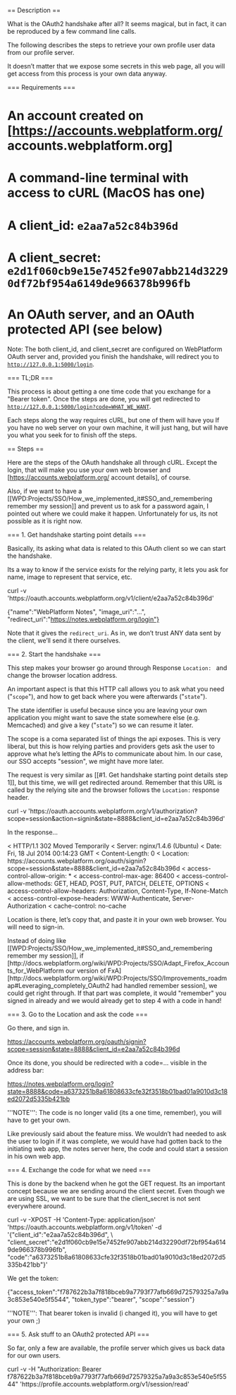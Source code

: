 == Description ==

What is the OAuth2 handshake after all?  It seems magical, but in fact, it can be reproduced by a few command line calls.

The following describes the steps to retrieve your own profile user data from our profile server.

It doesn’t matter that we expose some secrets in this web page, all you will get access from this process is your own data anyway.


=== Requirements ===
# An account created on [https://accounts.webplatform.org/ accounts.webplatform.org]
# A command-line terminal with access to cURL (MacOS has one)
# A client_id: <code>e2aa7a52c84b396d</code>
# A client_secret: <code>e2d1f060cb9e15e7452fe907abb214d32290df72bf954a6149de966378b996fb</code>
# An OAuth server, and an OAuth protected API (see below)

Note: The both client_id, and client_secret are configured on WebPlatform OAuth server and, provided you finish the handshake, will redirect you to <code>http://127.0.0.1:5000/login</code>.  


=== TL;DR ===

This process is about getting a one time code that you exchange for a "Bearer token". Once the steps are done, you will get redirected to <code>http://127.0.0.1:5000/login?code=WHAT_WE_WANT</code>.

Each steps along the way requires cURL, but one of them will have you 
If you have no web server on your own machine, it will just hang, but will have you what you seek for to finish off the steps.


== Steps ==

Here are the steps of the OAuth handshake all through cURL. Except the login, that will make you use your own web browser and [https://accounts.webplatform.org/ account details], of course.

<div class="notes">
Also, if we want to have a [[WPD:Projects/SSO/How_we_implemented_it#SSO_and_remembering remember my session]] and prevent us to ask for a password again, I pointed out where we could make it happen. Unfortunately for us, its not possible as it is right now.
</div>

=== 1. Get handshake starting point details ===

Basically, its asking what data is related to this OAuth client so we
can start the handshake.

Its a way to know if the service exists for the relying party, it lets
you ask for name, image to represent that service, etc.

<syntaxHighlight lang="bash">
  curl -v
'https://oauth.accounts.webplatform.org/v1/client/e2aa7a52c84b396d'

 {"name":"WebPlatform Notes",
  "image_uri":"...",
  "redirect_uri":"https://notes.webplatform.org/login"}
</syntaxHighlight>

Note that it gives the <code>redirect_uri</code>. As in, we don’t trust ANY data sent by the client, we’ll send it there ourselves.



=== 2. Start the handshake ===

This step makes your browser go around through Response <code>Location: </code>
and change the browser location address.

An important aspect is that this HTTP call allows you to ask what you
need ("<code>scope</code>"), and how to get back where you were afterwards ("<code>state</code>").

The state identifier is useful because since you are leaving your own
application you might want to save the state somewhere else (e.g.
Memcached) and give a key ("<code>state</code>") so we can resume it later.

The scope is a coma separated list of things the api exposes. This is
very liberal, but this is how relying parties and providers gets ask the
user to approve what he’s letting the APIs to communicate about him. In
our case, our SSO accepts "session", we might have more later.

The request is very similar as [[#1. Get handshake starting point details step 1]], but this time, we will get
redirected around. Remember that this URL is called by the relying site
and the browser follows the <code>Location:</code> response header.


<syntaxHighlight lang="bash">
  curl -v
'https://oauth.accounts.webplatform.org/v1/authorization?scope=session&action=signin&state=8888&client_id=e2aa7a52c84b396d'
</syntaxHighlight>

In the response...

<syntaxHighlight lang="bash">
< HTTP/1.1 302 Moved Temporarily
< Server: nginx/1.4.6 (Ubuntu)
< Date: Fri, 18 Jul 2014 00:14:23 GMT
< Content-Length: 0
< Location:
https://accounts.webplatform.org/oauth/signin?scope=session&state=8888&client_id=e2aa7a52c84b396d
< access-control-allow-origin: *
< access-control-max-age: 86400
< access-control-allow-methods: GET, HEAD, POST, PUT, PATCH, DELETE, OPTIONS
< access-control-allow-headers: Authorization, Content-Type, If-None-Match
< access-control-expose-headers: WWW-Authenticate, Server-Authorization
< cache-control: no-cache
</syntaxHighlight>

Location is there, let’s copy that, and paste it in your own web
browser. You will need to sign-in.

<div class="notes">
Instead of doing like [[WPD:Projects/SSO/How_we_implemented_it#SSO_and_remembering remember my session]], if [http://docs.webplatform.org/wiki/WPD:Projects/SSO/Adapt_Firefox_Accounts_for_WebPlatform our version of FxA] [http://docs.webplatform.org/wiki/WPD:Projects/SSO/Improvements_roadmap#Leveraging_completely_OAuth2 had handled remember session], we could get right through. If that part was complete, it would "remember" you signed in already and we would already get to step 4 with a code in hand!
</div>



=== 3. Go to the Location and ask the code ===

Go there, and sign in.

  https://accounts.webplatform.org/oauth/signin?scope=session&state=8888&client_id=e2aa7a52c84b396d

Once its done, you should be redirected with a code=... visible in the
address bar:

  https://notes.webplatform.org/login?state=8888&code=a6373251b8a61808633cfe32f3518b01bad01a9010d3c18ed2072d5335b421bb

'''NOTE''': The code is no longer valid (its a one time, remember), you will have to get your own.

<div class="notes">
Like previously said about the feature miss. We wouldn’t had needed to ask the user to login if it was complete, we would have had gotten back to the initiating web app, the notes server here, the code and could start a session in his own web app.
</div>


=== 4. Exchange the code for what we need ===

This is done by the backend when he got the GET request. Its an
important concept because we are sending around the client secret. Even
though we are using SSL, we want to be sure that the client_secret is
not sent everywhere around.

<syntaxHighlight lang="bash">
  curl -v -XPOST
    -H 'Content-Type: application/json'
    'https://oauth.accounts.webplatform.org/v1/token'
    -d '{"client_id":"e2aa7a52c84b396d", \
        "client_secret":"e2d1f060cb9e15e7452fe907abb214d32290df72bf954a6149de966378b996fb",
         "code":"a6373251b8a61808633cfe32f3518b01bad01a9010d3c18ed2072d5335b421bb"}'
</syntaxHighlight>


We get the token:

<syntaxHighlight lang="javascript"> 
{"access_token":"f787622b3a7f818bceb9a7793f77afb669d72579325a7a9a3c853e540e5f5544",
  "token_type":"bearer",
  "scope":"session"}
</syntaxHighlight>

'''NOTE''': That bearer token is invalid (i changed it), you will have to get your own ;)


=== 5. Ask stuff to an OAuth2 protected API ===

So far, only a few are available, the profile server which gives us back data for our own users.

<syntaxHighlight lang="bash">
  curl -v
    -H "Authorization: Bearer
f787622b3a7f818bceb9a7793f77afb669d72579325a7a9a3c853e540e5f5544"
    'https://profile.accounts.webplatform.org/v1/session/read'
</syntaxHighlight>